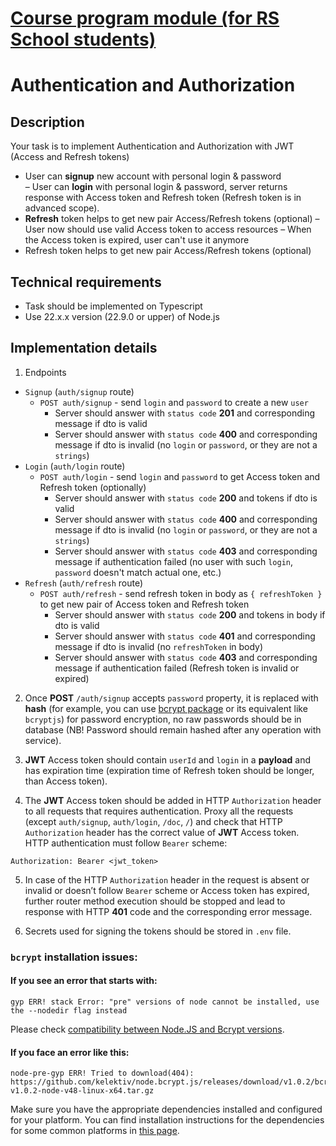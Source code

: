 # [Course program module (for RS School students)](https://github.com/rolling-scopes-school/tasks/blob/master/node/modules/rest/authentication-jwt/README.md)

# Authentication and Authorization

## Description

Your task is to implement Authentication and Authorization with JWT (Access and Refresh tokens)
- User can **signup** new account with personal login & password  
– User can **login** with personal login & password, server returns response with Access token and Refresh token (Refresh token is in advanced scope).
- **Refresh** token helps to get new pair Access/Refresh tokens (optional)
– User now should use valid Access token to access  resources
– When the Access token is expired, user can't use it anymore
- Refresh token helps to get new pair Access/Refresh tokens (optional)

## Technical requirements

- Task should be implemented on Typescript
- Use 22.x.x version (22.9.0 or upper) of Node.js

## Implementation details

1. Endpoints
* `Signup` (`auth/signup` route)
    * `POST auth/signup` - send `login` and `password` to create a new `user`
      - Server should answer with `status code` **201** and corresponding message if dto is valid
      - Server should answer with `status code` **400** and corresponding message if dto is invalid (no `login` or `password`, or they are not a `strings`)
* `Login` (`auth/login` route)
    * `POST auth/login` - send `login` and `password` to get Access token and Refresh token (optionally)
      - Server should answer with `status code` **200** and tokens if dto is valid
      - Server should answer with `status code` **400** and corresponding message if dto is invalid (no `login` or `password`, or they are not a `strings`)
      - Server should answer with `status code` **403** and corresponding message if authentication failed (no user with such `login`, `password` doesn't match actual one, etc.)
* `Refresh` (`auth/refresh` route)
    * `POST auth/refresh` - send refresh token in body as `{ refreshToken }` to get new pair of Access token and Refresh token
      - Server should answer with `status code` **200** and tokens in body if dto is valid
      - Server should answer with `status code` **401** and corresponding message if dto is invalid (no `refreshToken` in body)
      - Server should answer with `status code` **403** and corresponding message if authentication failed (Refresh token is invalid or expired)

2. Once **POST** `/auth/signup` accepts `password` property, it is replaced with **hash** (for example, you can use [bcrypt package](https://www.npmjs.com/package/bcrypt) or its equivalent like `bcryptjs`) for password encryption, no raw passwords should be in database (NB! Password should remain hashed after any operation with service).

3. **JWT** Access token should contain `userId` and `login` in a **payload** and has expiration time (expiration time of Refresh token should be longer, than Access token).

4. The **JWT** Access token should be added in HTTP `Authorization` header to all requests that requires authentication. Proxy all the requests (except `auth/signup`, `auth/login`, `/doc`, `/`) and check that HTTP `Authorization` header has the correct value of **JWT** Access token.  
HTTP authentication must follow `Bearer` scheme:
  ```
  Authorization: Bearer <jwt_token>
  ```
5. In case of the HTTP `Authorization` header in the request is absent or invalid or doesn’t follow `Bearer` scheme or Access token has expired, further router method execution should be stopped and lead to response with HTTP **401** code and the corresponding error message.

6. Secrets used for signing the tokens should be stored in `.env` file.

### `bcrypt` installation issues:

#### If you see an error that starts with:

```console
gyp ERR! stack Error: "pre" versions of node cannot be installed, use the --nodedir flag instead
```
Please check [compatibility between Node.JS and Bcrypt versions](https://www.npmjs.com/package/bcrypt#version-compatibility).

#### If you face an error like this:

```console
node-pre-gyp ERR! Tried to download(404): https://github.com/kelektiv/node.bcrypt.js/releases/download/v1.0.2/bcrypt_lib-v1.0.2-node-v48-linux-x64.tar.gz
```

Make sure you have the appropriate dependencies installed and configured for your platform. You can find installation instructions for the dependencies for some common platforms in [this page](https://github.com/kelektiv/node.bcrypt.js/wiki/Installation-Instructions).

